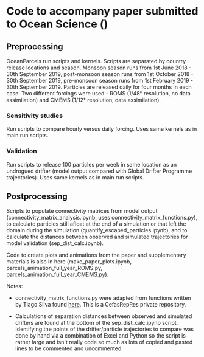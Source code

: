 # Code to accompany paper submitted to Ocean Science ()

## Preprocessing
OceanParcels run scripts and kernels.
Scripts are separated by country release locations and season. Monsoon season runs from 1st June 2018 - 30th September 2019, post-monsoon season runs from 1st October 2018 - 30th September 2019, pre-monsoon season runs from 1st February 2019 - 30th September 2019. Particles are released daily for four months in each case. Two different forcings were used - ROMS (1/48° resolution, no data assimilation) and CMEMS (1/12° resolution, data assimilation).
### Sensitivity studies
Run scripts to compare hourly versus daily forcing. Uses same kernels as in main run scripts.
### Validation
Run scripts to release 100 particles per week in same location as an undrogued drifter (model output compared with Global Drifter Programme trajectories). Uses same kernels as in main run scripts.

## Postprocessing
Scripts to populate connectivity matrices from model output (connectivity_matrix_analysis.ipynb, uses connectivity_matrix_functions.py), to calculate particles still afloat at the end of a simulation or that left the domain during the simulation (quantify_escaped_particles.ipynb), and to calculate the distances between observed and simulated trajectories for model validation (sep_dist_calc.ipynb). 

Code to create plots and animations from the paper and supplementary materials is also in here (make_paper_plots.ipynb, parcels_animation_full_year_ROMS.py, parcels_animation_full_year_CMEMS.py).

Notes: 

* connectivity_matrix_functions.py were adapted from functions written by Tiago Silva found [here](https://github.com/CefasRepRes/gitm-utils?tab=readme-ov-file#connectivity_matrix). This is a CefasRepRes private repository. 

* Calculations of separation distances between observed and simulated drifters are found at the bottom of the sep_dist_calc.ipynb script. Identifying the points of the drifter/particle trajectories to compare was done by hand via a combination of Excel and Python so the script is rather large and isn't really code so much as lots of copied and pasted lines to be commented and uncommented.    

